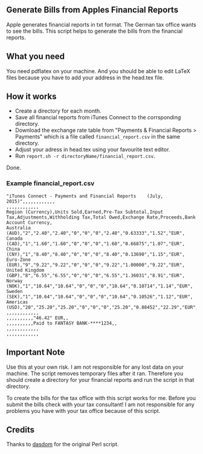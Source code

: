 ## Generate Bills from Apples Financial Reports
Apple generates financial reports in txt format. The German tax office wants to see the bills. This script helps to generate the bills from the financial reports.

## What you need
You need pdflatex on your machine. And you should be able to edit LaTeX files because you have to add your address in the head.tex file.

## How it works

- Create a directory for each month.
- Save all financial reports from iTunes Connect to the corrsponding directory.
- Download the exchange rate table from "Payments & Financial Reports > Payments" which is a file called `financial_report.csv` in the same directory.
- Adjust your adress in head.tex using your favourite text editor.
- Run `report.sh -r directoryName/financial_report.csv`.

Done.

### Example financial_report.csv

```
"iTunes Connect - Payments and Financial Reports	(July, 2015)",,,,,,,,,,,,
,,,,,,,,,,,,
Region (Currency),Units Sold,Earned,Pre-Tax Subtotal,Input Tax,Adjustments,Withholding Tax,Total Owed,Exchange Rate,Proceeds,Bank Account Currency,
Australia (AUD),"2","2.40","2.40","0","0","0","2.40","0.63333","1.52","EUR",
Canada (CAD),"1","1.60","1.60","0","0","0","1.60","0.66875","1.07","EUR",
China (CNY),"1","8.40","8.40","0","0","0","8.40","0.13690","1.15","EUR",
Euro-Zone (EUR),"9","9.22","9.22","0","0","0","9.22","1.00000","9.22","EUR",
United Kingdom (GBP),"8","6.55","6.55","0","0","0","6.55","1.36031","8.91","EUR",
Norway (NOK),"1","10.64","10.64","0","0","0","10.64","0.10714","1.14","EUR",
Sweden (SEK),"1","10.64","10.64","0","0","0","10.64","0.10526","1.12","EUR",
Americas (USD),"20","25.20","25.20","0","0","0","25.20","0.88452","22.29","EUR",
,,,,,,,,,,,,
,,,,,,,,,,"46.42" EUR,,
,,,,,,,,,,Paid to FANTASY BANK-****1234,,
,,,,,,,,,,,,
,,,,,,,,,,,,

```

## Important Note
Use this at your own risk. I am not responsible for any lost data on your machine. The script removes temporary files after it ran. Therefore you should create a directory for your financial reports and run the script in that directory.

To create the bills for the tax office with this script works for me. Before you submit the bills check with your tax consultant! I am not responsible for any problems you have with your tax office because of this script.

## Credits

Thanks to [dasdom](https://github.com/dasdom/CreateAppStoreBill) for the original Perl script.

